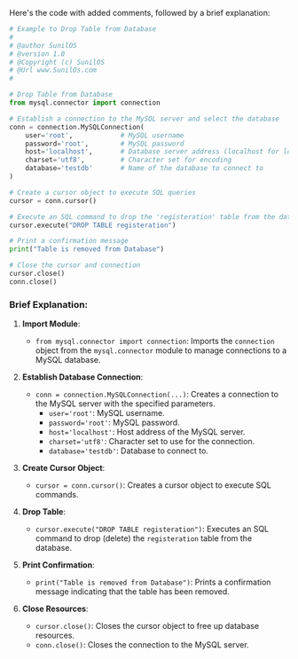 Here's the code with added comments, followed by a brief explanation:

```python
# Example to Drop Table from Database
#
# @author SunilOS  
# @version 1.0
# @Copyright (c) SunilOS  
# @Url www.SunilOs.com
# 

# Drop Table from Database
from mysql.connector import connection

# Establish a connection to the MySQL server and select the database
conn = connection.MySQLConnection(
    user='root',            # MySQL username
    password='root',        # MySQL password
    host='localhost',       # Database server address (localhost for local server)
    charset='utf8',         # Character set for encoding
    database='testdb'       # Name of the database to connect to
)

# Create a cursor object to execute SQL queries
cursor = conn.cursor()

# Execute an SQL command to drop the 'registeration' table from the database
cursor.execute("DROP TABLE registeration")

# Print a confirmation message
print("Table is removed from Database")

# Close the cursor and connection
cursor.close()
conn.close()
```

### Brief Explanation:

1. **Import Module**:
   - `from mysql.connector import connection`: Imports the `connection` object from the `mysql.connector` module to manage connections to a MySQL database.

2. **Establish Database Connection**:
   - `conn = connection.MySQLConnection(...)`: Creates a connection to the MySQL server with the specified parameters.
     - `user='root'`: MySQL username.
     - `password='root'`: MySQL password.
     - `host='localhost'`: Host address of the MySQL server.
     - `charset='utf8'`: Character set to use for the connection.
     - `database='testdb'`: Database to connect to.

3. **Create Cursor Object**:
   - `cursor = conn.cursor()`: Creates a cursor object to execute SQL commands.

4. **Drop Table**:
   - `cursor.execute("DROP TABLE registeration")`: Executes an SQL command to drop (delete) the `registeration` table from the database.

5. **Print Confirmation**:
   - `print("Table is removed from Database")`: Prints a confirmation message indicating that the table has been removed.

6. **Close Resources**:
   - `cursor.close()`: Closes the cursor object to free up database resources.
   - `conn.close()`: Closes the connection to the MySQL server.
